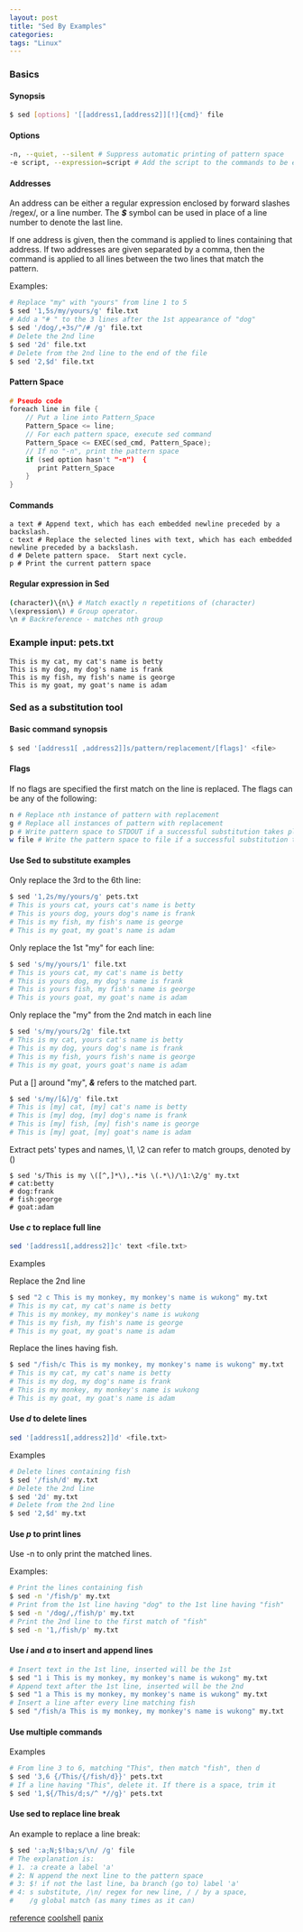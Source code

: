 ```yaml
---
layout: post
title: "Sed By Examples"
categories:
tags: "Linux"
---
```


### Basics
#### Synopsis
```bash
$ sed [options] '[[address1,[address2]][!]{cmd}' file
```

#### Options
```bash
-n, --quiet, --silent # Suppress automatic printing of pattern space
-e script, --expression=script # Add the script to the commands to be executed
```

#### Addresses
An address can be either a regular expression enclosed by forward slashes /regex/, or a line number. The ***$*** symbol can be used in place of a line number to denote the last line.

If one address is given, then the command is applied to lines containing that address. If two addresses are given separated by a comma, then the command is applied to all lines between the two lines that match the pattern.

Examples:

```bash
# Replace "my" with "yours" from line 1 to 5
$ sed '1,5s/my/yours/g' file.txt
# Add a "# " to the 3 lines after the 1st appearance of "dog"
$ sed '/dog/,+3s/^/# /g' file.txt
# Delete the 2nd line
$ sed '2d' file.txt
# Delete from the 2nd line to the end of the file
$ sed '2,$d' file.txt
```


#### Pattern Space
```c
# Pseudo code
foreach line in file {
    // Put a line into Pattern_Space
    Pattern_Space <= line;
    // For each pattern space, execute sed command
    Pattern_Space <= EXEC(sed_cmd, Pattern_Space);
    // If no "-n", print the pattern space
    if (sed option hasn't "-n")  {
       print Pattern_Space
    }
}
````

#### Commands
```
a text # Append text, which has each embedded newline preceded by a backslash.
c text # Replace the selected lines with text, which has each embedded newline preceded by a backslash.
d # Delete pattern space.  Start next cycle.
p # Print the current pattern space
```


#### Regular expression in Sed
```bash
(character)\{n\} # Match exactly n repetitions of (character)
\(expression\) # Group operator.
\n # Backreference - matches nth group
```

### Example input: pets.txt
```text
This is my cat, my cat's name is betty
This is my dog, my dog's name is frank
This is my fish, my fish's name is george
This is my goat, my goat's name is adam
```

### Sed as a substitution tool
#### Basic command synopsis

```bash
$ sed '[address1[ ,address2]]s/pattern/replacement/[flags]' <file>
```

#### Flags
If no flags are specified the first match on the line is replaced. The flags can be any of the following:

```bash
n # Replace nth instance of pattern with replacement
g # Replace all instances of pattern with replacement
p # Write pattern space to STDOUT if a successful substitution takes place
w file # Write the pattern space to file if a successful substitution takes place
```

#### Use Sed to substitute examples
Only replace the 3rd to the 6th line:

```bash
$ sed '1,2s/my/yours/g' pets.txt
# This is yours cat, yours cat's name is betty
# This is yours dog, yours dog's name is frank
# This is my fish, my fish's name is george
# This is my goat, my goat's name is adam
```

Only replace the 1st "my" for each line:

```bash
$ sed 's/my/yours/1' file.txt
# This is yours cat, my cat's name is betty
# This is yours dog, my dog's name is frank
# This is yours fish, my fish's name is george
# This is yours goat, my goat's name is adam
```


Only replace the "my" from the 2nd match in each line

```bash
$ sed 's/my/yours/2g' file.txt
# This is my cat, yours cat's name is betty
# This is my dog, yours dog's name is frank
# This is my fish, yours fish's name is george
# This is my goat, yours goat's name is adam
```

Put a [] around "my", ***&*** refers to the matched part.

```bash
$ sed 's/my/[&]/g' file.txt
# This is [my] cat, [my] cat's name is betty
# This is [my] dog, [my] dog's name is frank
# This is [my] fish, [my] fish's name is george
# This is [my] goat, [my] goat's name is adam
```

Extract pets' types and names, \1, \2 can refer to match groups, denoted by ()

```
$ sed 's/This is my \([^,]*\),.*is \(.*\)/\1:\2/g' my.txt
# cat:betty
# dog:frank
# fish:george
# goat:adam
```

#### Use ***c*** to replace full line
```bash
sed '[address1[,address2]]c' text <file.txt>
```

Examples

Replace the 2nd line

```bash
$ sed "2 c This is my monkey, my monkey's name is wukong" my.txt
# This is my cat, my cat's name is betty
# This is my monkey, my monkey's name is wukong
# This is my fish, my fish's name is george
# This is my goat, my goat's name is adam
```

Replace the lines having fish.

```bash
$ sed "/fish/c This is my monkey, my monkey's name is wukong" my.txt
# This is my cat, my cat's name is betty
# This is my dog, my dog's name is frank
# This is my monkey, my monkey's name is wukong
# This is my goat, my goat's name is adam
```


#### Use ***d*** to delete lines
```bash
sed '[address1[,address2]]d' <file.txt>
```

Examples

```bash
# Delete lines containing fish
$ sed '/fish/d' my.txt
# Delete the 2nd line
$ sed '2d' my.txt
# Delete from the 2nd line
$ sed '2,$d' my.txt
```

#### Use ***p*** to print lines
Use -n to only print the matched lines.

Examples:

```bash
# Print the lines containing fish
$ sed -n '/fish/p' my.txt
# Print from the 1st line having "dog" to the 1st line having "fish"
$ sed -n '/dog/,/fish/p' my.txt
# Print the 2nd line to the first match of "fish"
$ sed -n '1,/fish/p' my.txt
```


#### Use ***i*** and ***a*** to insert and append lines
```bash
# Insert text in the 1st line, inserted will be the 1st
$ sed "1 i This is my monkey, my monkey's name is wukong" my.txt
# Append text after the 1st line, inserted will be the 2nd
$ sed "1 a This is my monkey, my monkey's name is wukong" my.txt
# Insert a line after every line matching fish
$ sed "/fish/a This is my monkey, my monkey's name is wukong" my.txt
```


#### Use multiple commands

Examples
```bash
# From line 3 to 6, matching "This", then match "fish", then d
$ sed '3,6 {/This/{/fish/d}}' pets.txt
# If a line having "This", delete it. If there is a space, trim it
$ sed '1,${/This/d;s/^ *//g}' pets.txt
```


#### Use sed to replace line break
An example to replace a line break:

```bash
$ sed ':a;N;$!ba;s/\n/ /g' file
# The explanation is:
# 1. :a create a label 'a'
# 2: N append the next line to the pattern space
# 3: $! if not the last line, ba branch (go to) label 'a'
# 4: s substitute, /\n/ regex for new line, / / by a space, 
#    /g global match (as many times as it can)
```
[reference](http://stackoverflow.com/questions/1251999/sed-how-can-i-replace-a-newline-n)
[coolshell](http://coolshell.cn/articles/9104.html)
[panix](http://www.panix.com/~elflord/unix/sed.html)

